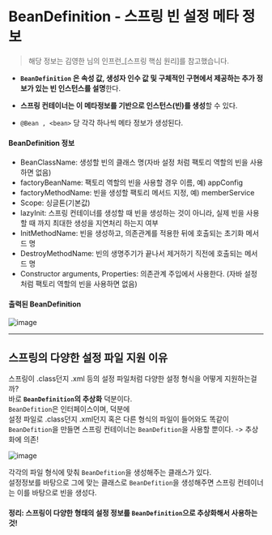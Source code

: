 # BeanDefinition - 스프링 빈 설정 메타 정보
> 해당 정보는 김영한 님의 인프런_[스프링 핵심 원리]를 참고했습니다.   
  
    
    
* **`BeanDefinition` 은 속성 값, 생성자 인수 값 및 구체적인 구현에서 제공하는 
추가 정보가 있는 빈 인스턴스를 설명**한다.

* **스프링 컨테이너는 이 메타정보를 기반으로 인스턴스(빈)를 생성**할 수 있다.
* `@Bean , <bean>` 당 각각 하나씩 메타 정보가 생성된다.

#### BeanDefinition 정보 ####
* BeanClassName: 생성할 빈의 클래스 명(자바 설정 처럼 팩토리 역할의 빈을 사용하면 없음)
* factoryBeanName: 팩토리 역할의 빈을 사용할 경우 이름, 예) appConfig
* factoryMethodName: 빈을 생성할 팩토리 메서드 지정, 예) memberService
* Scope: 싱글톤(기본값)
* lazyInit: 스프링 컨테이너를 생성할 때 빈을 생성하는 것이 아니라, 실제 빈을 사용할 때 까지 최대한
생성을 지연처리 하는지 여부
* InitMethodName: 빈을 생성하고, 의존관계를 적용한 뒤에 호출되는 초기화 메서드 명
* DestroyMethodName: 빈의 생명주기가 끝나서 제거하기 직전에 호출되는 메서드 명
* Constructor arguments, Properties: 의존관계 주입에서 사용한다. (자바 설정 처럼 팩토리
역할의 빈을 사용하면 없음)

#### 출력된 BeanDefinition ####
![image](https://user-images.githubusercontent.com/108853290/183242752-aceeb176-926d-4cd8-98f3-514ff617548b.png)



------------------------------------------------------
## 스프링의 다양한 설정 파일 지원 이유 ##

스프링이 .class던지 .xml 등의 설정 파일처럼 다양한 설정 형식을 어떻게 지원하는걸까?   
바로 **`BeanDefinition`의 추상화** 덕분이다.   
`BeanDefition`은 인터페이스이며, 덕분에   
설정 파일로 .class던지 .xml던지 혹은 다른 형식의 파일이 들어와도 똑같이 `BeanDefition`을 만들면
스프링 컨테이너는 `BeanDefition`을 사용할 뿐이다.  -> 추상화에 의존!
  
  
![image](https://user-images.githubusercontent.com/108853290/183241672-09fe5149-6fad-4876-b658-6caefb0bf459.png)
   
각각의 파일 형식에 맞춰 `BeanDefition`을 생성해주는 클래스가 있다.   
설정정보를 바탕으로 그에 맞는 클래스로 `BeanDefition`을 생성해주면 스프링 컨테이너는 이를 바탕으로 빈을 생성다.

#### 정리: 스프링이 다양한 형태의 설정 정보를 `BeanDefinition`으로 추상화해서 사용하는것! ####
